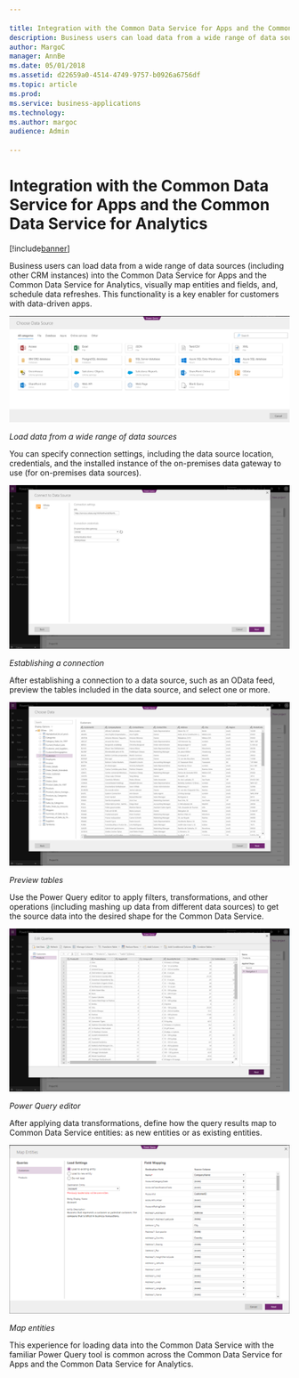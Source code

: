 ```yaml
---

title: Integration with the Common Data Service for Apps and the Common Data Service for Analytics
description: Business users can load data from a wide range of data sources (including other CRM instances) into the Common Data Service for Apps and the Common Data Service for Analytics, visually map entities and fields, and, schedule data refreshes.
author: MargoC
manager: AnnBe
ms.date: 05/01/2018
ms.assetid: d22659a0-4514-4749-9757-b0926a6756df
ms.topic: article
ms.prod: 
ms.service: business-applications
ms.technology: 
ms.author: margoc
audience: Admin

---
```


# Integration with the Common Data Service for Apps and the Common Data Service for Analytics 

[!include[banner](../../includes/banner.md)]

Business users can load data from a wide range of data sources (including other
CRM instances) into the Common Data Service for Apps and the Common Data Service
for Analytics, visually map entities and fields, and, schedule data refreshes.
This functionality is a key enabler for customers with data-driven apps.

![Load data from a wide range of data sources](media/integration-cds-apps-cds-analytics-1.png "Load data from a wide range of data sources")

*Load data from a wide range of data sources*

You can specify connection settings, including the data source location,
credentials, and the installed instance of the on-premises data gateway to use
(for on-premises data sources).

![Establishing a connection](media/integration-cds-apps-cds-analytics-2.png "Establishing a connection")

*Establishing a connection*

After establishing a connection to a data source, such as an OData feed, preview
the tables included in the data source, and select one or more.

![Preview tables](media/integration-cds-apps-cds-analytics-3.png "Preview tables")

*Preview tables*

Use the Power Query editor to apply filters, transformations, and other
operations (including mashing up data from different data sources) to get the
source data into the desired shape for the Common Data Service.

![Power Query editor](media/integration-cds-apps-cds-analytics-4.png "Power Query editor")

*Power Query editor*

After applying data transformations, define how the query results map to Common
Data Service entities: as new entities or as existing entities.

![Map entities](media/integration-cds-apps-cds-analytics-5.png "Map entities")

*Map entities*

This experience for loading data into the Common Data Service with the familiar
Power Query tool is common across the Common Data Service for Apps and the
Common Data Service for Analytics.
